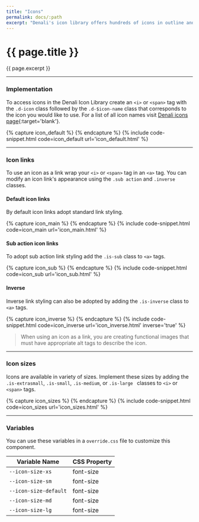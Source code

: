 ```yaml
---
title: "Icons"
permalink: docs/:path
excerpt: "Denali's icon library offers hundreds of icons in outline and solid styles that have been carefully crafted to ensure a coherent and unified UI."
---
```


# {{ page.title }}

{{ page.excerpt }}


***


### Implementation
To access icons in the Denali Icon Library create an `<i>` or `<span>` tag with the `.d-icon` class followed by the `.d-$icon-name` class that corresponds to the icon you would like to use. For a list of all icon names visit [Denali icons page](https://denali-design.github.io/denali-icon-font/docs/){:target='blank'}.

{% capture icon_default %} 
<i class="d-icon d-user-profile-circle is-medium"></i>
 {% endcapture %}
{% include code-snippet.html code=icon_default url='icon_default.html' %}


***


### Icon links
To use an icon as a link wrap your `<i>` or `<span>` tag in an `<a>` tag.  You can modify an icon link&#39;s appearance using the `.sub action` and `.inverse` classes.

#### Default icon links
By default icon links adopt standard link styling.

{% capture icon_main %} 
<a><i class="d-icon d-notification is-medium"></i></a>
<a class="is-secondary"><i class="d-icon d-notification is-medium"></i></a>
 {% endcapture %}
{% include code-snippet.html code=icon_main url='icon_main.html' %}

#### Sub action icon links
To adopt sub action link styling add the `.is-sub` class to `<a>` tags.

{% capture icon_sub %} 
<a><span class="d-icon d-star is-sub is-medium"></span></a>
<a class="is-secondary"><span class="d-icon d-star is-sub is-medium"></span></a>
 {% endcapture %}
{% include code-snippet.html code=icon_sub url='icon_sub.html' %}

#### Inverse
Inverse link styling can also be adopted by adding the `.is-inverse` class to `<a>` tags.

{% capture icon_inverse %} 
<a class="is-inverse"><span class="d-icon d-trash is-medium"></span></a>
 {% endcapture %}
{% include code-snippet.html code=icon_inverse url='icon_inverse.html' inverse='true' %}

<blockquote class="accessible">When using an icon as a link, you are creating functional images that must have appropriate <span class="chips has-bg-grey-100 is-red-500 is-mono">alt</span> tags to describe the icon.</blockquote>

***


### Icon sizes
Icons are available in variety of sizes. Implement these sizes by adding the `.is-extrasmall`, `.is-small`, `.is-medium`, or `.is-large ` classes to `<i>` or `<span>` tags.

{% capture icon_sizes %} 
<i class="d-icon d-user-profile-circle is-extrasmall"></i>
<i class="d-icon d-user-profile-circle is-small"></i>
<i class="d-icon d-user-profile-circle"></i>
<i class="d-icon d-user-profile-circle is-medium"></i>
<i class="d-icon d-user-profile-circle is-large"></i>
 {% endcapture %}
{% include code-snippet.html code=icon_sizes url='icon_sizes.html' %}


***


### Variables
You can use these variables in a `override.css` file to customize this component.

|Variable Name|CSS Property|
| - | - |
|`--icon-size-xs`|font-size|
|`--icon-size-sm`|font-size|
|`--icon-size-default`|font-size|
|`--icon-size-md`|font-size|
|`--icon-size-lg`|font-size|
